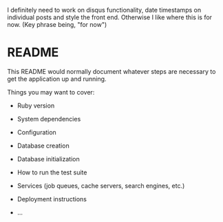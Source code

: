I definitely need to work on disqus functionality, date timestamps on individual posts and style the front end. Otherwise I like where this is for now. (Key phrase being, "for now")


# README

This README would normally document whatever steps are necessary to get the
application up and running.

Things you may want to cover:

* Ruby version

* System dependencies

* Configuration

* Database creation

* Database initialization

* How to run the test suite

* Services (job queues, cache servers, search engines, etc.)

* Deployment instructions

* ...
